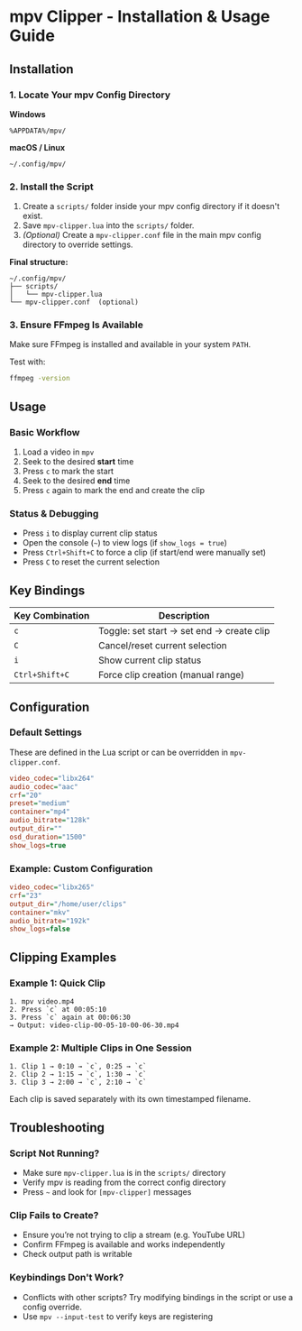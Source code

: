 # mpv Clipper - Installation & Usage Guide

## Installation

### 1. Locate Your mpv Config Directory

**Windows**
```
%APPDATA%/mpv/
```

**macOS / Linux**
```
~/.config/mpv/
```

### 2. Install the Script

1. Create a `scripts/` folder inside your mpv config directory if it doesn't exist.
2. Save `mpv-clipper.lua` into the `scripts/` folder.
3. *(Optional)* Create a `mpv-clipper.conf` file in the main mpv config directory to override settings.

**Final structure:**
```
~/.config/mpv/
├── scripts/
│   └── mpv-clipper.lua
└── mpv-clipper.conf  (optional)
```

### 3. Ensure FFmpeg Is Available

Make sure FFmpeg is installed and available in your system `PATH`.

Test with:
```bash
ffmpeg -version
```

## Usage

### Basic Workflow

1. Load a video in `mpv`
2. Seek to the desired **start** time
3. Press `c` to mark the start
4. Seek to the desired **end** time
5. Press `c` again to mark the end and create the clip

### Status & Debugging

- Press `i` to display current clip status
- Open the console (`~`) to view logs (if `show_logs = true`)
- Press `Ctrl+Shift+C` to force a clip (if start/end were manually set)
- Press `C` to reset the current selection

## Key Bindings

| Key Combination | Description                                |
|-----------------|--------------------------------------------|
| `c`             | Toggle: set start → set end → create clip  |
| `C`             | Cancel/reset current selection             |
| `i`             | Show current clip status                   |
| `Ctrl+Shift+C`  | Force clip creation (manual range)         |

## Configuration

### Default Settings

These are defined in the Lua script or can be overridden in `mpv-clipper.conf`.

```ini
video_codec="libx264"
audio_codec="aac"
crf="20"
preset="medium"
container="mp4"
audio_bitrate="128k"
output_dir=""
osd_duration="1500"
show_logs=true
```

### Example: Custom Configuration

```ini
video_codec="libx265"
crf="23"
output_dir="/home/user/clips"
container="mkv"
audio_bitrate="192k"
show_logs=false
```

## Clipping Examples

### Example 1: Quick Clip

```
1. mpv video.mp4
2. Press `c` at 00:05:10
3. Press `c` again at 00:06:30
→ Output: video-clip-00-05-10-00-06-30.mp4
```

### Example 2: Multiple Clips in One Session

```
1. Clip 1 → 0:10 → `c`, 0:25 → `c`
2. Clip 2 → 1:15 → `c`, 1:30 → `c`
3. Clip 3 → 2:00 → `c`, 2:10 → `c`
```

Each clip is saved separately with its own timestamped filename.

## Troubleshooting

### Script Not Running?
- Make sure `mpv-clipper.lua` is in the `scripts/` directory
- Verify mpv is reading from the correct config directory
- Press `~` and look for `[mpv-clipper]` messages

### Clip Fails to Create?
- Ensure you’re not trying to clip a stream (e.g. YouTube URL)
- Confirm FFmpeg is available and works independently
- Check output path is writable

### Keybindings Don't Work?
- Conflicts with other scripts? Try modifying bindings in the script or use a config override.
- Use `mpv --input-test` to verify keys are registering
